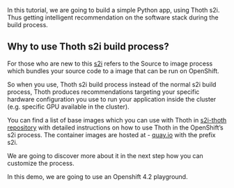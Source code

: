 In this tutorial, we are going to build a simple Python app, using Thoth s2i.
Thus getting intelligent recommendation on the software stack during the build process.

## Why to use Thoth s2i build process?

For those who are new to this [s2i](https://docs.openshift.com/container-platform/3.11/using_images/s2i_images/python.html) refers to the Source to image process which
bundles your source code to a image that can be run on OpenShift. 

So when you use, Thoth s2i build process instead of the normal s2i build process, 
Thoth produces recommendations targeting your specific hardware configuration you 
use to run your application inside the cluster (e.g. specific GPU available in 
the cluster).

You can find a list of base images which you can use with Thoth in [s2i-thoth repository](https://github.com/thoth-station/s2i-thoth) 
with detailed instructions on how to use Thoth in the OpenShift’s s2i process. 
The container images are hosted at - 
[quay.io](quay.io/organization/thoth-station) with the 
prefix s2i.

We are going to discover more about it in the next step how you can customize the process.

In this demo, we are going to use an Openshift 4.2 playground.